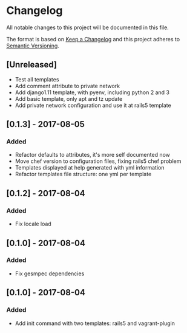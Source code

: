 # Changelog
All notable changes to this project will be documented in this file.

The format is based on [Keep a Changelog](http://keepachangelog.com/en/1.0.0/)
and this project adheres to [Semantic Versioning](http://semver.org/spec/v2.0.0.html).

## [Unreleased]
- Test all templates
- Add comment attribute to private network
- Add django1.11 template, with pyenv, including python 2 and 3
- Add basic template, only apt and tz update
- Add private network configuration and use it at rails5 template

## [0.1.3] - 2017-08-05
### Added
- Refactor defaults to attributes, it's more self documented now
- Move chef version to configuration files, fixing rails5 chef problem
- Templates displayed at help generated with yml information
- Refactor templates file structure: one yml per template

## [0.1.2] - 2017-08-04
### Added
- Fix locale load

## [0.1.0] - 2017-08-04
### Added
- Fix gesmpec dependencies

## [0.1.0] - 2017-08-04
### Added
- Add init command with two templates: rails5 and vagrant-plugin
